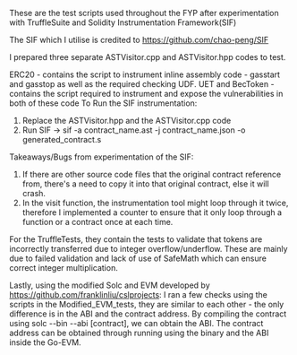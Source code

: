 These are the test scripts used throughout the FYP after experimentation with TruffleSuite and Solidity Instrumentation Framework(SIF)

The SIF which I utilise is credited to https://github.com/chao-peng/SIF

I prepared three separate ASTVisitor.cpp and ASTVisitor.hpp codes to test.

ERC20 - contains the script to instrument inline assembly code - gasstart and gasstop as well as the required checking UDF.
UET and BecToken - contains the script required to instrument and expose the vulnerabilities in both of these code
To Run the SIF instrumentation:
1) Replace the ASTVisitor.hpp and the ASTVisitor.cpp code
2) Run SIF -> sif -a contract_name.ast -j contract_name.json -o generated_contract.s

Takeaways/Bugs from experimentation of the SIF:
1) If there are other source code files that the original contract reference from, there's a need to copy it into that original contract, else it will crash.
2) In the visit function, the instrumentation tool might loop through it twice, therefore I implemented a counter to ensure that it only loop through a function or a contract once at each time.

For the TruffleTests, they contain the tests to validate that tokens are incorrectly transferred due to integer overflow/underflow. These are mainly due to failed validation and lack of use of SafeMath which can ensure correct integer multiplication.

Lastly, using the modified Solc and EVM developed by https://github.com/franklinliu/cslprojects:
I ran a few checks using the scripts in the Modified_EVM_tests, they are similar to each other - the only difference is in the ABI and the contract address.
By compiling the contract using solc --bin --abi [contract], we can obtain the ABI.
The contract address can be obtained through running using the binary and the ABI inside the Go-EVM. 